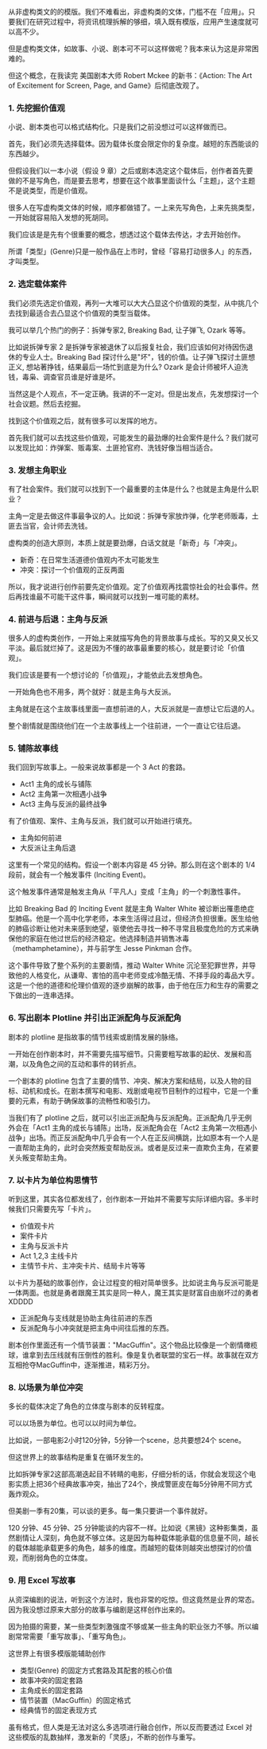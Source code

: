 
从非虚构类文的的模版。我们不难看出，非虚构类的文体，门槛不在「应用」。只要我们在研究过程中，将资讯梳理拆解的够细，填入既有模版，应用产生速度就可以高不少。

但是虚构类文体，如故事、小说、剧本可不可以这样做呢？我本来认为这是非常困难的。

但这个概念，在我读完 美国剧本大师 Robert Mckee 的新书：《Action: The Art of Excitement for Screen, Page, and Game》后彻底改观了。

### 1. 先挖掘价值观

小说、剧本类也可以格式结构化。只是我们之前没想过可以这样做而已。

首先，我们必须先选择载体。因为载体长度会限定你的复杂度。越短的东西能谈的东西越少。

但假设我们以一本小说（假设 9 章）之后或剧本选定这个载体后，创作者首先要做的不是写角色，而是要去思考，想要在这个故事里面谈什么「主题」，这个主题不是说类型，而是价值观。

很多人在写虚构类文体的时候，顺序都做错了。一上来先写角色，上来先挑类型，一开始就容易陷入发想的死胡同。

我们应该是是先有个很重要的概念，想透过这个载体去传达，才去开始创作。

所谓「类型」(Genre)只是一般作品在上市时，曾经「容易打动很多人」的东西，才叫类型。

### 2. 选定载体案件

我们必须先选定价值观，再列一大堆可以大大凸显这个价值观的类型，从中挑几个去找到最适合去凸显这个价值观的类型当载体。

我可以举几个热门的例子：拆弹专家2, Breaking Bad, 让子弹飞, Ozark 等等。

比如说拆弹专家 2 是拆弹专家被退休了以后报复社会，我们应该如何对待因伤退休的专业人士。Breaking Bad 探讨什么是"坏"，钱的价值。让子弹飞探讨土匪想正义, 想站著挣钱，结果最后一场忙到底是为什么? Ozark 是会计师被坏人迫洗钱，毒枭、调查官员谁是好谁是坏。

当然这是个人观点，不一定正确。我讲的不一定对。但是出发点，先发想探讨一个社会议题。然后去挖掘。

找到这个价值观之后，就有很多可以发挥的地方。

首先我们就可以去找这些价值观，可能发生的最劲爆的社会案件是什么？我们就可以发现比如：炸弹案、贩毒案、土匪抢官府、洗钱好像当相当适合。

### 3. 发想主角职业

有了社会案件。我们就可以找到下一个最重要的主体是什么？也就是主角是什么职业？

主角一定是去做这件事最争议的人。比如说：拆弹专家放炸弹，化学老师贩毒，土匪去当官，会计师去洗钱。

虚构类的创造大原则，本质上就是要劲爆，白话文就是「新奇」与「冲突」。

* 新奇：在日常生活道德价值观内不太可能发生
* 冲突：探讨一个价值观的正反两面

所以，我才说进行创作前要先定价值观。定了价值观再找震惊社会的社会事件。然后再找谁最不可能干这件事，瞬间就可以找到一堆可能的素材。

### 4. 前进与后退：主角与反派

很多人的虚构类创作，一开始上来就描写角色的背景故事与成长。写的又臭又长又平淡。最后就烂掉了。这是因为不懂的故事最重要的核心，就是要讨论「价值观」。

我们应该是要有一个想讨论的「价值观」，才能依此去发想角色。

一开始角色也不用多，两个就好：就是主角与大反派。

主角就是在这个主故事线里面一直想前进的人，大反派就是一直想让它后退的人。

整个剧情就是围绕他们在一个主故事线上一个往前进，一个一直让它往后退。

### 5. 铺陈故事线

我们回到写故事上。一般来说故事都是一个 3 Act 的套路。

* Act1 主角的成长与铺陈
* Act2 主角第一次相遇小战争
* Act3 主角与反派的最终战争

有了价值观、案件、主角与反派，我们就可以开始进行填充。

* 主角如何前进
* 大反派让主角后退

这里有一个常见的结构。假设一个剧本内容是 45 分钟。那么则在这个剧本的 1/4 段前，就会有一个触发事件 (Inciting Event)。

这个触发事件通常是触发主角从「平凡人」变成「主角」的一个刺激性事件。

比如 Breaking Bad 的 Inciting Event 就是主角 Walter White 被诊断出罹患绝症型肺癌。他是一个高中化学老师，本来生活得过且过，但经济负担很重。医生给他的肺癌诊断让他对未来感到绝望，驱使他去寻找一种不寻常且极度危险的方式来确保他的家庭在他过世后的经济稳定。他选择制造并销售冰毒（methamphetamine），并与前学生 Jesse Pinkman 合作。

这个事件导致了整个系列的主要剧情，推动 Walter White 沉沦至犯罪世界，并导致他的人格变化，从谦卑、害怕的高中老师变成冷酷无情、不择手段的毒品大亨。这是一个他的道德和伦理价值观的逐步崩解的故事，由于他在压力和生存的需要之下做出的一连串选择。

### 6. 写出剧本 Plotline 并引出正派配角与反派配角

剧本的 plotline 是指故事的情节线索或剧情发展的脉络。

一开始在创作剧本时，并不需要先描写细节。只需要粗写故事的起伏、发展和高潮，以及角色之间的互动和事件的转折点。

一个剧本的 plotline 包含了主要的情节、冲突、解决方案和结局，以及人物的目标、动机和成长。在剧本撰写和电影、戏剧或电视节目制作的过程中，它是一个重要的元素，有助于确保故事的流畅性和吸引力。

当我们有了 plotline 之后，就可以引出正派配角与反派配角。正派配角几乎无例外会在「Act1 主角的成长与铺陈」出场，反派配角会在「Act2 主角第一次相遇小战争」出场。而正反派配角中几乎会有一个人在正反间横跳，比如原本有一个人是一直帮助主角的，此时会突然叛变帮助反派。或者是反过来一直欺负主角，在紧要关头叛变帮助主角。

### 7. 以卡片为单位构思情节

听到这里，其实各位都发线了，创作剧本一开始并不需要写实际详细内容。多半时候我们只需要先写「卡片」。

* 价值观卡片
* 案件卡片
* 主角与反派卡片
* Act 1,2,3 主线卡片
* 主情节卡片、主冲突卡片、结局卡片等等

以卡片为基础的故事创作，会让过程变的相对简单很多。比如说主角与反派可能是一体两面。也就是勇者跟魔王其实是同一种人，魔王其实是财富自由崩坏过的勇者 XDDDD

* 正派配角与支线就是协助主角往前进的东西
* 反派配角与小冲突就是把主角中间往后推的东西。

剧本创作里面还有一个情节装置："MacGuffin"。这个物品比较像是一个剧情橄榄球，谁拿到去压线就有压倒性的胜利。像是复仇者联盟的宝石一样。故事就在双方互相抢夺MacGuffin中，逐渐推进，精彩万分。

### 8. 以场景为单位冲突

多长的载体决定了角色的立体度与剧本的反转程度。

可以以场景为单位。也可以以时间为单位。

比如说，一部电影2小时120分钟，5分钟一个scene，总共要想24个 scene。

但这世界上的故事结构是重复在循环发生的。

比如拆弹专家2这部高潮迭起目不转睛的电影，仔细分析的话，你就会发现这个电影实质上把36个经典故事冲突，抽出了24个，换成警匪皮在每5分钟用不同方式轰炸观众。

但美剧一季有20集，可以谈的更多。每一集只要讲一个事件就好。

120 分钟、45 分钟、25 分钟能谈的内容不一样。比如说《黑镜》这种影集类，虽然剧情让人深刻，角色就不够立体。这是因为每种载体能承载的信息量不同，越长的载体越能承载更多的角色，越多的维度。而越短的载体则越突出想探讨的价值观，而削弱角色的立体度。

### 9. 用 Excel 写故事

从资深编剧的说法，听到这个方法时，我也非常的吃惊。但这竟然是业界的常态。因为我没想过原来大部分的故事与编剧是这样创作出来的。

因为拍摄的需要，某一些类型刺激强度不够或某一些主角的职业张力不够。所以编剧常常需要「重写故事」、「重写角色」。

这世界上有很多模版能辅助创作

* 类型(Genre) 的固定方式套路及其配套的核心价值
* 故事冲突的固定套路
* 主角成长的固定套路
* 情节装置（MacGuffin）的固定格式
* 经典情节的固定表现方式

虽有格式，但人类是无法对这么多选项进行融合创作，所以反而要透过 Excel 对这些模版的乱数抽样，激发新的「灵感」，不断的创作与重写。
